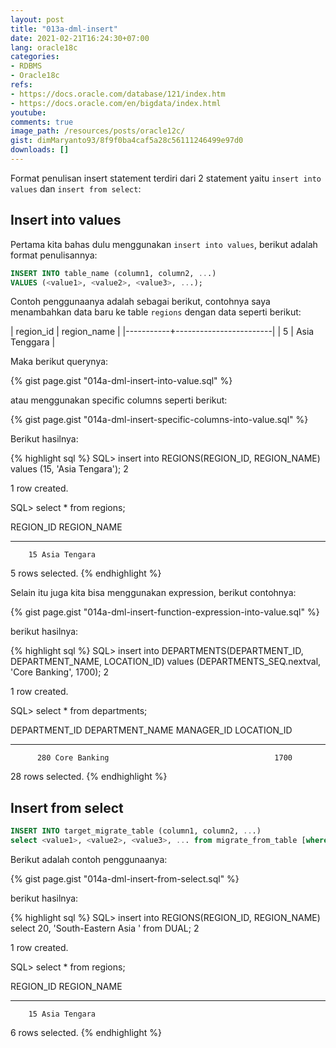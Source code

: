 ```yaml
---
layout: post
title: "013a-dml-insert"
date: 2021-02-21T16:24:30+07:00
lang: oracle18c
categories:
- RDBMS
- Oracle18c
refs: 
- https://docs.oracle.com/database/121/index.htm
- https://docs.oracle.com/en/bigdata/index.html
youtube: 
comments: true
image_path: /resources/posts/oracle12c/
gist: dimMaryanto93/8f9f0ba4caf5a28c56111246499e97d0
downloads: []
---
```


Format penulisan insert statement terdiri dari 2 statement yaitu `insert into values` dan `insert from select`:

## Insert into values

Pertama kita bahas dulu menggunakan `insert into values`, berikut adalah format penulisannya:

```sql
INSERT INTO table_name (column1, column2, ...)
VALUES (<value1>, <value2>, <value3>, ...);
```

Contoh penggunaanya adalah sebagai berikut, contohnya saya menambahkan data baru ke table `regions` dengan data seperti berikut:

| region_id |      region_name       |
|-----------+------------------------|
|         5 | Asia Tenggara          |

Maka berikut querynya:

{% gist page.gist "014a-dml-insert-into-value.sql" %}

atau menggunakan specific columns seperti berikut:

{% gist page.gist "014a-dml-insert-specific-columns-into-value.sql" %}

Berikut hasilnya:

{% highlight sql %}
SQL> insert into REGIONS(REGION_ID, REGION_NAME)
values (15, 'Asia Tengara');  2

1 row created.

SQL> select * from regions;

 REGION_ID REGION_NAME
---------- -------------------------
        15 Asia Tengara

5 rows selected.
{% endhighlight %}

Selain itu juga kita bisa menggunakan expression, berikut contohnya:

{% gist page.gist "014a-dml-insert-function-expression-into-value.sql" %}

berikut hasilnya:

{% highlight sql %}
SQL> insert into DEPARTMENTS(DEPARTMENT_ID, DEPARTMENT_NAME, LOCATION_ID)
values (DEPARTMENTS_SEQ.nextval, 'Core Banking', 1700);  2

1 row created.

SQL> select * from departments;

DEPARTMENT_ID DEPARTMENT_NAME                MANAGER_ID LOCATION_ID
------------- ------------------------------ ---------- -----------
          280 Core Banking                                     1700

28 rows selected.
{% endhighlight %}

## Insert from select

```sql
INSERT INTO target_migrate_table (column1, column2, ...)
select <value1>, <value2>, <value3>, ... from migrate_from_table [where ...];
```

Berikut adalah contoh penggunaanya:

{% gist page.gist "014a-dml-insert-from-select.sql" %}

berikut hasilnya:

{% highlight sql %}
SQL> insert into REGIONS(REGION_ID, REGION_NAME)
select 20, 'South-Eastern Asia ' from DUAL;  2

1 row created.

SQL> select * from regions;

 REGION_ID REGION_NAME
---------- -------------------------
        15 Asia Tengara

6 rows selected.
{% endhighlight %}
